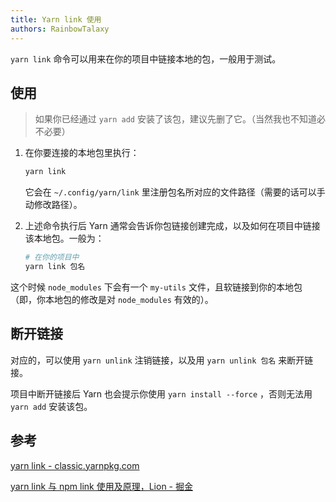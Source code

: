 ```yaml
---
title: Yarn link 使用
authors: RainbowTalaxy
---
```


`yarn link` 命令可以用来在你的项目中链接本地的包，一般用于测试。

<!--truncate-->

## 使用

> 如果你已经通过 `yarn add` 安装了该包，建议先删了它。（当然我也不知道必不必要）

1. 在你要连接的本地包里执行：

    ```sh
    yarn link
    ```

    它会在 `~/.config/yarn/link` 里注册包名所对应的文件路径（需要的话可以手动修改路径）。

2. 上述命令执行后 Yarn 通常会告诉你包链接创建完成，以及如何在项目中链接该本地包。一般为：

    ```sh
    # 在你的项目中
    yarn link 包名
    ```

这个时候 `node_modules` 下会有一个 `my-utils` 文件，且软链接到你的本地包（即，你本地包的修改是对 `node_modules` 有效的）。

## 断开链接

对应的，可以使用 `yarn unlink` 注销链接，以及用 `yarn unlink 包名` 来断开链接。

项目中断开链接后 Yarn 也会提示你使用 `yarn install --force` ，否则无法用 `yarn add` 安装该包。

## 参考

[yarn link - classic.yarnpkg.com](https://classic.yarnpkg.com/en/docs/cli/link)

[yarn link 与 npm link 使用及原理，Lion - 掘金](https://juejin.cn/post/6844904164468768776)
